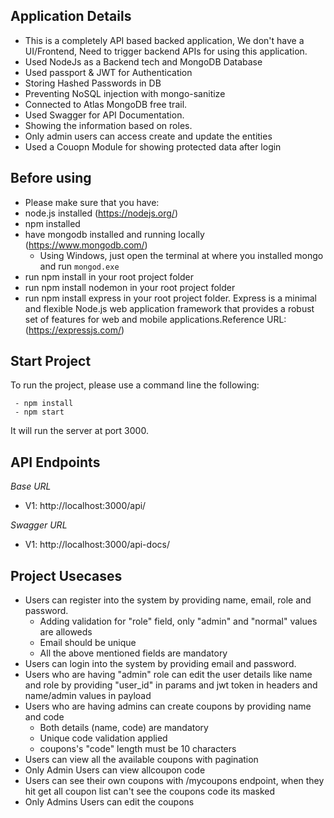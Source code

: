 ## Application Details
  - This is a completely API based backed application, We don't have a UI/Frontend, Need to trigger backend APIs for using this application.
  - Used NodeJs as a Backend tech and MongoDB Database
  - Used passport & JWT for Authentication
  - Storing Hashed Passwords in DB 
  - Preventing NoSQL injection with mongo-sanitize
  - Connected to Atlas MongoDB free trail.
  - Used Swagger for API Documentation. 
  - Showing the information based on roles.
  - Only admin users can access create and update the entities
  - Used a Couopn Module for showing protected data after login

## Before using

- Please make sure that you have:
 - node.js installed (https://nodejs.org/)
 - npm installed
 - have mongodb installed and running locally (https://www.mongodb.com/)
   - Using Windows, just open the terminal at where you installed mongo and run `mongod.exe`
 - run npm install in your root project folder
 - run npm install nodemon in your root project folder
 - run npm install express in your root project folder. Express is a minimal and flexible Node.js web application framework that provides a robust set of features for web and mobile applications.Reference URL:(https://expressjs.com/)

## Start Project

To run the project, please use a command line the following:
```
 - npm install
 - npm start
``` 
It will run the server at port 3000.

## API Endpoints

*Base URL*
- V1: http://localhost:3000/api/

*Swagger URL*
- V1: http://localhost:3000/api-docs/

## Project Usecases

 - Users can register into the system by providing name, email, role and password.
    - Adding validation for "role" field, only "admin" and "normal" values are alloweds
    - Email should be unique
    - All the above mentioned fields are mandatory
 - Users can login into the system by providing email and password.
 - Users who are having "admin" role can edit the user details like name and role by providing "user_id" in params and jwt token in headers and name/admin values in payload
 - Users who are having admins can create coupons by providing name and code
    - Both details (name, code) are mandatory
    - Unique code validation applied
    - coupons's "code" length must be 10 characters
- Users can view all the available coupons with pagination
- Only Admin Users can view allcoupon code
- Users can see their own coupons with /mycoupons endpoint, when they hit get all coupon list can't see the coupons code its masked
- Only Admins Users can edit the coupons